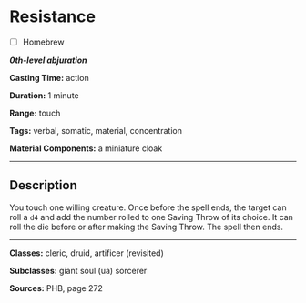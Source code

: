 # Resistance

- [ ] Homebrew

***0th-level abjuration***

**Casting Time:** action

**Duration:** 1 minute

**Range:** touch

**Tags:** verbal, somatic, material, concentration

**Material Components:** a miniature cloak

---

## Description
You touch one willing creature.
Once before the spell ends, the target can roll a `d4` and add the number rolled to one Saving Throw of its choice.
It can roll the die before or after making the Saving Throw.
The spell then ends.

---

**Classes:** cleric, druid, artificer (revisited)

**Subclasses:** giant soul (ua) sorcerer

**Sources:** PHB, page 272

